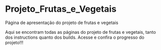 # Projeto_Frutas_e_Vegetais
Página de apresentação do projeto de frutas e vegetais

Aqui se encontram todas as páginas do projeto de frutas e vegetais, tanto dos instructions quanto dos builds. Acesse e confira o progresso do projeto!!!
